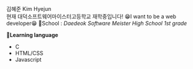 김혜준 Kim Hyejun  
현재 대덕소프트웨어마이스터고등학교 재학중입니다!
😁I want to be a web developer😁
🏫School : *Daedeok Software Meister High School 1st grade*  

💬**Learning language**  
- C
- HTML/CSS
- Javascript
